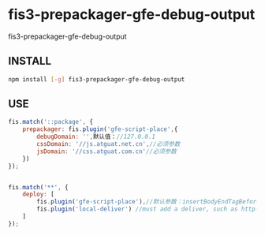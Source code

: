 # fis3-prepackager-gfe-debug-output
fis3-prepackager-gfe-debug-output


## INSTALL

```bash
npm install [-g] fis3-prepackager-gfe-debug-output
```

## USE

```js
fis.match('::package', {
    prepackager: fis.plugin('gfe-script-place',{
    	debugDomain: '',默认值：//127.0.0.1
    	cssDomain: '//js.atguat.net.cn',//必须参数
    	jsDomain: '//css.atguat.com.cn'//必须参数
    })
});   


fis.match('**', {
    deploy: [
        fis.plugin('gfe-script-place'),//默认参数：insertBodyEndTagBefore=true
        fis.plugin('local-deliver') //must add a deliver, such as http-push, local-deliver
    ]
});
```